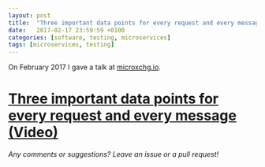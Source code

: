 ```yaml
---
layout: post
title:  "Three important data points for every request and every message"
date:   2017-02-17 23:59:59 +0100
categories: [software, testing, microservices]
tags: [microservices, testing]
---
```


On February 2017 I gave a talk at [microxchg.io](http://microxchg.io).

# [Three important data points for every request and every message (Video)](https://youtu.be/NOKzekgD2C4)


*Any comments or suggestions? Leave an issue or a pull request!*